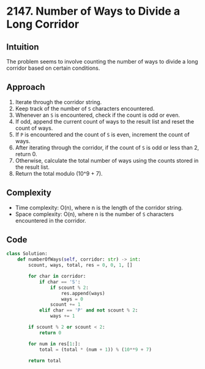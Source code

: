 # 2147. Number of Ways to Divide a Long Corridor

## Intuition
The problem seems to involve counting the number of ways to divide a long corridor based on certain conditions.

## Approach
1. Iterate through the corridor string.
2. Keep track of the number of `S` characters encountered.
3. Whenever an `S` is encountered, check if the count is odd or even.
4. If odd, append the current count of ways to the result list and reset the count of ways.
5. If `P` is encountered and the count of `S` is even, increment the count of ways.
6. After iterating through the corridor, if the count of `S` is odd or less than 2, return 0.
7. Otherwise, calculate the total number of ways using the counts stored in the result list.
8. Return the total modulo (10^9 + 7).

## Complexity
- Time complexity: O(n), where n is the length of the corridor string.
- Space complexity: O(n), where n is the number of `S` characters encountered in the corridor.

## Code
```python
class Solution:
    def numberOfWays(self, corridor: str) -> int:
        scount, ways, total, res = 0, 0, 1, []

        for char in corridor:
            if char == 'S':
                if scount % 2:
                    res.append(ways)
                    ways = 0
                scount += 1
            elif char == 'P' and not scount % 2:
                ways += 1

        if scount % 2 or scount < 2:
            return 0

        for num in res[1:]:
            total = (total * (num + 1)) % (10**9 + 7)

        return total
```